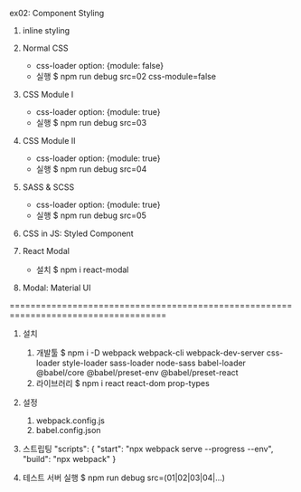 ex02: Component Styling
1) inline styling
2) Normal CSS
   - css-loader option: {module: false}
   - 실행
     $ npm run debug src=02 css-module=false

3) CSS Module I
   - css-loader option: {module: true}
   - 실행
     $ npm run debug src=03

4) CSS Module II
   - css-loader option: {module: true}
   - 실행
     $ npm run debug src=04

5) SASS & SCSS
   - css-loader option: {module: true}
   - 실행
     $ npm run debug src=05

6) CSS in JS: Styled Component
7) React Modal
    - 설치
        $ npm i react-modal
8) Modal: Material UI

====================================================================================

1.  설치
    1)  개발툴
        $ npm i -D webpack webpack-cli webpack-dev-server css-loader style-loader sass-loader node-sass babel-loader @babel/core @babel/preset-env @babel/preset-react
    2)  라이브러리
        $ npm i react react-dom prop-types

2.  설정
    1)  webpack.config.js
    2)  babel.config.json

3.  스트립팅
    "scripts": {
        "start": "npx webpack serve --progress --env",
        "build": "npx webpack"
    }

4.  테스트 서버 실행
    $ npm run debug src=(01|02|03|04|...)